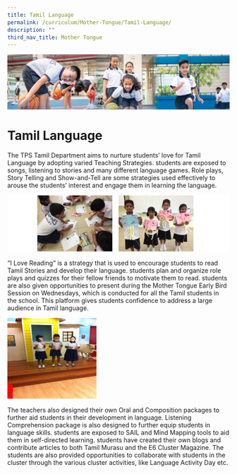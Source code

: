 ```yaml
---
title: Tamil Language
permalink: /curriculum/Mother-Tongue/Tamil-Language/
description: ""
third_nav_title: Mother Tongue
---
```

![](/images/Our%20Learning%20Experiences.jpg)


Tamil Language
==============

The TPS Tamil Department aims to nurture students’ love for Tamil Language by adopting varied Teaching Strategies. students are exposed to songs, listening to stories and many different language games. Role plays, Story Telling and Show-and-Tell are some strategies used effectively to arouse the students’ interest and engage them in learning the language.

![](/images/TamilLang1.png)

“I Love Reading” is a strategy that is used to encourage students to read Tamil Stories and develop their language. students plan and organize role plays and quizzes for their fellow friends to motivate them to read. students are also given opportunities to present during the Mother Tongue Early Bird Session on Wednesdays, which is conducted for all the Tamil students in the school. This platform gives students confidence to address a large audience in Tamil language.

<img src="/images/TamilLang2.jpeg" style="width:40%">

The teachers also designed their own Oral and Composition packages to further aid students in their development in language. Listening Comprehension package is also designed to further equip students in language skills. students are exposed to SAIL and Mind Mapping tools to aid them in self-directed learning. students have created their own blogs and contribute articles to both Tamil Murasu and the E6 Cluster Magazine. The students are also provided opportunities to collaborate with students in the cluster through the various cluster activities, like Language Activity Day etc.
